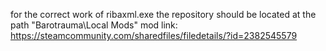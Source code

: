 for the correct work of ribaxml.exe the repository should be located at the path "Barotrauma\Local Mods\"
mod link: https://steamcommunity.com/sharedfiles/filedetails/?id=2382545579
